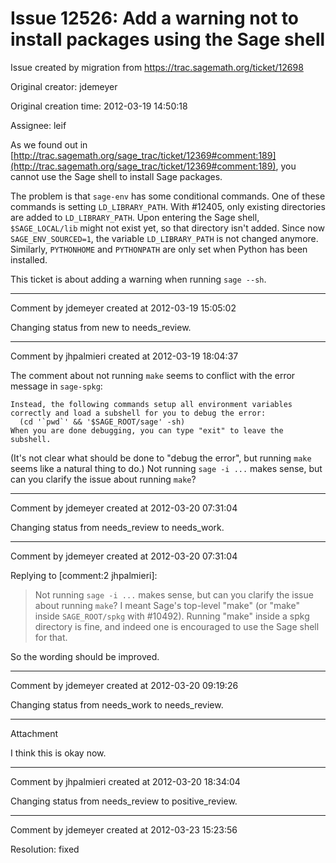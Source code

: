 # Issue 12526: Add a warning not to install packages using the Sage shell

Issue created by migration from https://trac.sagemath.org/ticket/12698

Original creator: jdemeyer

Original creation time: 2012-03-19 14:50:18

Assignee: leif

As we found out in [http://trac.sagemath.org/sage_trac/ticket/12369#comment:189](http://trac.sagemath.org/sage_trac/ticket/12369#comment:189), you cannot use the Sage shell to install Sage packages.

The problem is that `sage-env` has some conditional commands.  One of these commands is setting `LD_LIBRARY_PATH`.  With #12405, only existing directories are added to `LD_LIBRARY_PATH`.  Upon entering the Sage shell, `$SAGE_LOCAL/lib` might not exist yet, so that directory isn't added. Since now `SAGE_ENV_SOURCED=1`, the variable `LD_LIBRARY_PATH` is not changed anymore.  Similarly, `PYTHONHOME` and `PYTHONPATH` are only set when Python has been installed.

This ticket is about adding a warning when running `sage --sh`.


---

Comment by jdemeyer created at 2012-03-19 15:05:02

Changing status from new to needs_review.


---

Comment by jhpalmieri created at 2012-03-19 18:04:37

The comment about not running `make` seems to conflict with the error message in `sage-spkg`:

```
Instead, the following commands setup all environment variables
correctly and load a subshell for you to debug the error:
  (cd '`pwd`' && '$SAGE_ROOT/sage' -sh)
When you are done debugging, you can type "exit" to leave the subshell.
```

(It's not clear what should be done to "debug the error", but running `make` seems like a natural thing to do.)  Not running `sage -i ...` makes sense, but can you clarify the issue about running `make`?


---

Comment by jdemeyer created at 2012-03-20 07:31:04

Changing status from needs_review to needs_work.


---

Comment by jdemeyer created at 2012-03-20 07:31:04

Replying to [comment:2 jhpalmieri]:
> Not running `sage -i ...` makes sense, but can you clarify the issue about running `make`?
I meant Sage's top-level "make" (or "make" inside `SAGE_ROOT/spkg` with #10492).  Running "make" inside a spkg directory is fine, and indeed one is encouraged to use the Sage shell for that.

So the wording should be improved.


---

Comment by jdemeyer created at 2012-03-20 09:19:26

Changing status from needs_work to needs_review.


---

Attachment

I think this is okay now.


---

Comment by jhpalmieri created at 2012-03-20 18:34:04

Changing status from needs_review to positive_review.


---

Comment by jdemeyer created at 2012-03-23 15:23:56

Resolution: fixed
